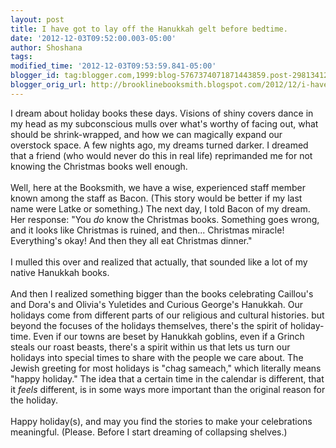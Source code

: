```yaml
---
layout: post
title: I have got to lay off the Hanukkah gelt before bedtime.
date: '2012-12-03T09:52:00.003-05:00'
author: Shoshana
tags: 
modified_time: '2012-12-03T09:53:59.841-05:00'
blogger_id: tag:blogger.com,1999:blog-5767374071871443859.post-298134126288870978
blogger_orig_url: http://brooklinebooksmith.blogspot.com/2012/12/i-have-got-to-lay-off-hanukkah-gelt.html
---
```


I dream about holiday books these days. Visions of shiny covers dance in my head as my subconscious mulls over what's worthy of facing out, what should be shrink-wrapped, and how we can magically expand our overstock space. A few nights ago, my dreams turned darker. I dreamed that a friend (who would never do this in real life) reprimanded me for not knowing the Christmas books well enough.<br /><br />Well, here at the Booksmith, we have a wise, experienced staff member known among the staff as Bacon. (This story would be better if my last name were Latke or something.) The next day, I told Bacon of my dream. Her response: "You <i>do</i>&nbsp;know the Christmas books. Something goes wrong, and it looks like Christmas is ruined, and then... Christmas miracle! Everything's okay! And then they all eat Christmas dinner."<br /><br />I mulled this over and realized that actually, that sounded like a lot of my native Hanukkah books.<br /><br />And then I realized something bigger than the books celebrating Caillou's and Dora's and Olivia's Yuletides and Curious George's Hanukkah.&nbsp;Our holidays come from different parts of our religious and cultural histories. but beyond the focuses of the holidays themselves, there's the spirit of holiday-time. Even if our towns are beset by Hanukkah goblins, even if a Grinch steals our roast beasts, there's a spirit within us that lets us turn our holidays into special times to share with the people we care about. The Jewish greeting for most holidays is "chag sameach," which literally means "happy holiday." The idea that a certain time in the calendar is different, that it <i>feels</i>&nbsp;different, is in some ways more important than the original reason for the holiday.<br /><br />Happy holiday(s), and may you find the stories to make your celebrations meaningful. (Please. Before I start dreaming of collapsing shelves.)